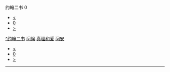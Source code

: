 ﻿





 约翰二书 0




* [<](bible/GEN01.md)
* [0](bible/2JN.md)
* [>](bible/GEN01.md)



[^](bible/index.md)[约翰二书](2JN01.htm#V0)
[问候](bible/2JN01.md#V0)
[真理和爱](bible/2JN01.md#V3)
[问安](bible/2JN01.md#V11)

* [<](bible/GEN01.md)
* [0](bible/2JN.md)
* [>](bible/GEN01.md)





---









